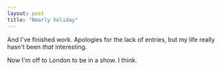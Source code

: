 ```yaml
---
layout: post
title: "Nearly holiday"
---
```

And I've finished work. Apologies for the lack of entries, but my life really
hasn't been *that* interesting.

Now I'm off to London to be in a show. I think.

